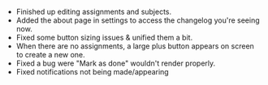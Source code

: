 - Finished up editing assignments and subjects.
- Added the about page in settings to access the changelog you're seeing now.
- Fixed some button sizing issues & unified them a bit.
- When there are no assignments, a large plus button appears on screen to create a new one.
- Fixed a bug were "Mark as done" wouldn't render properly.
- Fixed notifications not being made/appearing